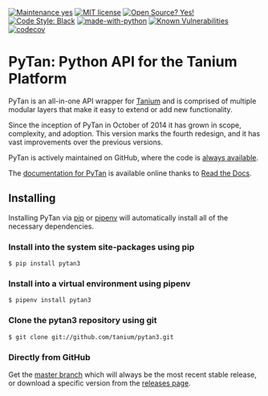 [![Maintenance
yes](https://img.shields.io/badge/Maintained%3F-yes-green.svg)](https://github.com/tanium/pytan3/graphs/commit-activity)
[![MIT
license](https://img.shields.io/badge/License-MIT-blue.svg)](https://lbesson.mit-license.org/)
[![Open Source?
Yes!](https://badgen.net/badge/Open%20Source%20%3F/Yes%21/blue?icon=github)](https://github.com/tanium/pytan3)
[![Code Style: Black](https://img.shields.io/badge/code%20style-black-000000.svg)](https://github.com/ambv/black)
[![made-with-python](https://img.shields.io/badge/Made%20with-Python-1f425f.svg)](https://www.python.org/)
[![Known Vulnerabilities](https://snyk.io/test/github/tanium/pytan3/badge.svg?targetFile=requirements.txt)](https://snyk.io/test/github/tanium/pytan3?targetFile=requirements.txt)
[![codecov](https://codecov.io/gh/tanium/pytan3/branch/master/graph/badge.svg)](https://codecov.io/gh/tanium/pytan3)

# PyTan: Python API for the Tanium Platform

PyTan is an all-in-one API wrapper for [Tanium](https://www.tanium.com) and is comprised of multiple modular layers that make it easy to extend or add new functionality.

Since the inception of PyTan in October of 2014 it has grown in scope, complexity, and adoption. This version marks the fourth redesign, and it has vast improvements over the previous versions.

PyTan is actively maintained on GitHub, where the code is [always available](https://github.com/tanium/pytan3).

The [documentation for PyTan](https://pytan3.readthedocs.io/en/latest/) is available online thanks to [Read the Docs](https://readthedocs.org/).

## Installing

Installing PyTan via [pip](https://pypi.org/project/pip/) or [pipenv](https://pipenv.readthedocs.io/en/latest/) will automatically install all of the necessary dependencies.

### Install into the system site-packages using pip

```
$ pip install pytan3
```

### Install into a virtual environment using pipenv

```
$ pipenv install pytan3
```

### Clone the pytan3 repository using git

```
$ git clone git://github.com/tanium/pytan3.git
```

### Directly from GitHub

Get the [master branch](https://github.com/tanium/pytan3/archive/master.zip) which will always be the most recent stable release, or download a specific version from the [releases page](https://github.com/tanium/pytan3/releases).

